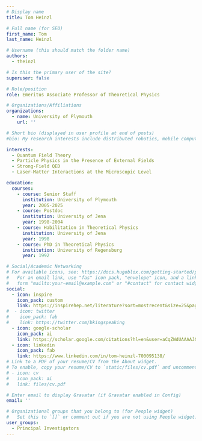 ```yaml
---
# Display name
title: Tom Heinzl

# Full name (for SEO)
first_name: Tom
last_name: Heinzl

# Username (this should match the folder name)
authors:
  - theinzl

# Is this the primary user of the site?
superuser: false

# Role/position
role: Emeritus Associate Professor of Theoretical Physics

# Organizations/Affiliations
organizations:
  - name: University of Plymouth
    url: ''

# Short bio (displayed in user profile at end of posts)
#bio: My research interests include distributed robotics, mobile computing and programmable matter.

interests:
  - Quantum Field Theory
  - Particle Physics in the Presence of External Fields
  - Strong-Field QED
  - Laser-Matter Interactions at the Microscopic Level

education:
  courses:
    - course: Senior Staff
      institution: University of Plymouth
      year: 2005-2025
    - course: Postdoc
      institution: University of Jena
      year: 1998-2004
    - course: Habilitation in Theoretical Physics
      institution: University of Jena
      year: 1998
    - course: PhD in Theoretical Physics
      institution: University of Regensburg
      year: 1992

# Social/Academic Networking
# For available icons, see: https://docs.hugoblox.com/getting-started/page-builder/#icons
#   For an email link, use "fas" icon pack, "envelope" icon, and a link in the
#   form "mailto:your-email@example.com" or "#contact" for contact widget.
social:
  - icon: inspire
    icon_pack: custom
    link: https://inspirehep.net/literature?sort=mostrecent&size=25&page=1&q=find%20a%20Heinzl%2C%20t
#  - icon: twitter
#    icon_pack: fab
#    link: https://twitter.com/bkingspeaking
  - icon: google-scholar
    icon_pack: ai
    link: https://scholar.google.com/citations?hl=en&user=aCqZWdUAAAAJ&view_op=list_works&sortby=pubdate
  - icon: linkedin
    icon_pack: fab
    link: https://www.linkedin.com/in/tom-heinzl-700095138/
# Link to a PDF of your resume/CV from the About widget.
# To enable, copy your resume/CV to `static/files/cv.pdf` and uncomment the lines below.
# - icon: cv
#   icon_pack: ai
#   link: files/cv.pdf

# Enter email to display Gravatar (if Gravatar enabled in Config)
email: ''

# Organizational groups that you belong to (for People widget)
#   Set this to `[]` or comment out if you are not using People widget.
user_groups:
  - Principal Investigators
---
```


